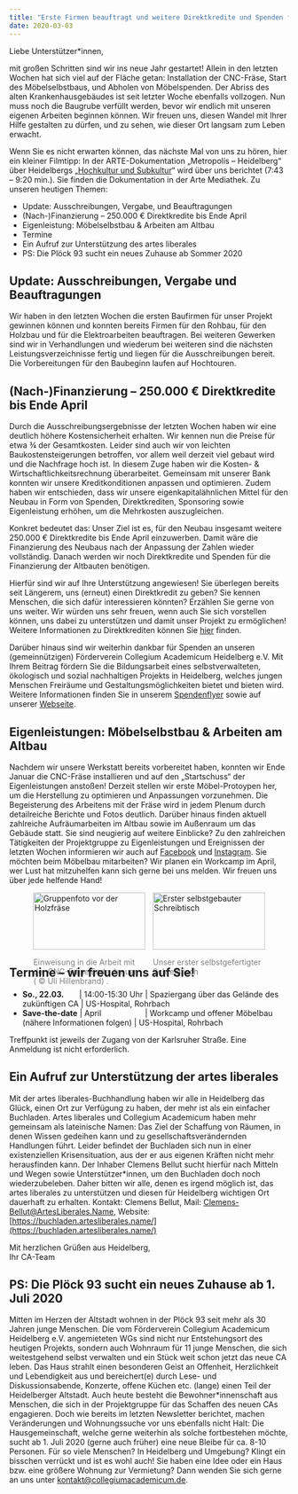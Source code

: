 ```yaml
---
title: "Erste Firmen beauftragt und weitere Direktkredite und Spenden für Neubau benötigt."
date: 2020-03-03
---
```

Liebe Unterstützer*innen,

mit großen Schritten sind wir ins neue Jahr gestartet! Allein in den letzten
Wochen hat sich viel auf der Fläche getan: Installation der CNC-Fräse, Start des
Möbelselbstbaus, und Abholen von Möbelspenden. Der Abriss des alten
Krankenhausgebäudes ist seit letzter Woche ebenfalls vollzogen. Nun muss noch
die Baugrube verfüllt werden, bevor wir endlich mit unseren eigenen Arbeiten
beginnen können. Wir freuen uns, diesen Wandel mit Ihrer Hilfe gestalten zu
dürfen, und zu sehen, wie dieser Ort langsam zum Leben erwacht.

Wenn Sie es nicht erwarten können, das nächste Mal von uns zu hören, hier ein
kleiner Filmtipp: In der ARTE-Dokumentation „Metropolis – Heidelberg“ über
Heidelbergs „[Hochkultur und
Subkultur](https://www.arte.tv/de/videos/093841-004-A/metropolis-heidelberg/)“ 
wird über uns berichtet (7:43 – 9:20 min.). Sie finden die Dokumentation in der Arte Mediathek. Zu unseren heutigen
Themen:

- Update: Ausschreibungen, Vergabe, und Beauftragungen
- (Nach-)Finanzierung – 250.000 € Direktkredite bis Ende April
- Eigenleistung: Möbelselbstbau & Arbeiten am Altbau
- Termine
- Ein Aufruf zur Unterstützung des artes liberales
- PS: Die Plöck 93 sucht ein neues Zuhause ab Sommer 2020

## Update: Ausschreibungen, Vergabe und Beauftragungen

Wir haben in den letzten Wochen die ersten Baufirmen für unser Projekt gewinnen
können und konnten bereits Firmen für den Rohbau, für den Holzbau und für die
Elektroarbeiten beauftragen. Bei weiteren Gewerken sind wir in Verhandlungen und
wiederum bei weiteren sind die nächsten Leistungsverzeichnisse fertig und liegen
für die Ausschreibungen bereit. Die Vorbereitungen für den Baubeginn laufen auf
Hochtouren.

## (Nach-)Finanzierung – 250.000 € Direktkredite bis Ende April

Durch die Ausschreibungsergebnisse der letzten Wochen haben wir eine deutlich
höhere Kostensicherheit erhalten. Wir kennen nun die Preise für etwa ¾ der
Gesamtkosten. Leider sind auch wir von leichten Baukostensteigerungen betroffen,
vor allem weil derzeit viel gebaut wird und die Nachfrage hoch ist. In diesem
Zuge haben wir die Kosten- & Wirtschaftlichkeitsrechnung überarbeitet. Gemeinsam
mit unserer Bank konnten wir unsere Kreditkonditionen anpassen und optimieren.
Zudem haben wir entschieden, dass wir unsere eigenkapitalähnlichen Mittel für
den Neubau in Form von Spenden, Direktkrediten, Sponsoring sowie Eigenleistung
erhöhen, um die Mehrkosten auszugleichen.

Konkret bedeutet das: Unser Ziel ist es, für den Neubau insgesamt weitere
250.000 € Direktkredite bis Ende April einzuwerben. Damit wäre die Finanzierung
des Neubaus nach der Anpassung der Zahlen wieder vollständig. Danach werden wir
noch Direktkredite und Spenden für die Finanzierung der Altbauten benötigen.

Hierfür sind wir auf Ihre Unterstützung angewiesen! Sie überlegen bereits seit
Längerem, uns (erneut) einen Direktkredit zu geben? Sie kennen Menschen, die
sich dafür interessieren könnten? Erzählen Sie gerne von uns weiter. Wir würden
uns sehr freuen, wenn auch Sie sich vorstellen können, uns dabei zu unterstützen
und damit unser Projekt zu ermöglichen! Weitere Informationen zu Direktkrediten
können Sie [hier](https://collegiumacademicum.de/direktkredite/) finden.

Darüber hinaus sind wir weiterhin dankbar für Spenden an unseren
(gemeinnützigen) Förderverein Collegium Academicum Heidelberg e.V. Mit Ihrem
Beitrag fördern Sie die Bildungsarbeit eines selbstverwalteten, ökologisch und
sozial nachhaltigen Projekts in Heidelberg, welches jungen Menschen Freiräume
und Gestaltungsmöglichkeiten bietet und bieten wird. Weitere Informationen
finden Sie in unserem
[Spendenflyer](https://collegiumacademicum.de/docs/2019_spenden_flyer.pdf) sowie
auf unserer [Webseite](https://collegiumacademicum.de/spenden/).

## Eigenleistungen: Möbelselbstbau & Arbeiten am Altbau

Nachdem wir unsere Werkstatt bereits vorbereitet haben, konnten wir Ende Januar
die CNC-Fräse installieren und auf den „Startschuss“ der Eigenleistungen
anstoßen! Derzeit stellen wir erste Möbel-Protoypen her, um die Herstellung zu
optimieren und Anpassungen vorzunehmen. Die Begeisterung des Arbeitens mit der
Fräse wird in jedem Plenum durch detailreiche Berichte und Fotos deutlich.
Darüber hinaus finden aktuell zahlreiche Aufräumarbeiten im Altbau sowie im
Außenraum um das Gebäude statt. Sie sind neugierig auf weitere Einblicke? Zu den
zahlreichen Tätigkeiten der Projektgruppe zu Eigenleistungen und Ereignissen der
letzten Wochen informieren wir auch auf
[Facebook](https://www.facebook.com/CollegiumAcademicum) und
[Instagram](https://www.instagram.com/collegiumacademicum/). Sie möchten beim
Möbelbau mitarbeiten? Wir planen ein Workcamp im April, wer Lust hat mitzuhelfen
kann sich gerne bei uns melden. Wir freuen uns über jede helfende Hand!

<div style="display:flex; justify-content:center;">
	<div style="margin-right: 1em; flex-basis:40%;">
	<img src="/newsletter/gruppenfoto_cnc_fraese.jpg" alt="Gruppenfoto vor der Holzfräse" title="Gruppenfoto vor der Holzfräse" width="100%" />
	<p style="margin-bottom: 0; color: gray">Einweisung in die Arbeit mit der CNC-Fräse Ende Januar <br />( &copy; Uli Hillenbrand) .</p>
	</div>
	<div style="flex-basis:40%;">
		<img src="/newsletter/erster_selbstgebauter_schreibtisch.jpg" alt="Erster selbstgebauter Schreibtisch" title="Erster selbstgebauter Schreibtisch" width="100%" />
		<p style="margin-bottom: 0; color: gray">Unser erster selbstgefertigter Schreibtisch</p>		
	</div>
</div>

## Termine – wir freuen uns auf Sie!

- __So., 22.03.__   &nbsp;&nbsp;&nbsp; &nbsp;&nbsp;| 14:00-15:30 Uhr | Spaziergang über das Gelände des zukünftigen CA | US-Hospital, Rohrbach
- __Save-the-date__ | April &nbsp;&nbsp;&nbsp;&nbsp;&nbsp;&nbsp;&nbsp;&nbsp;&nbsp;&nbsp;&nbsp;&nbsp;&nbsp;&nbsp;&nbsp;&nbsp;&nbsp;&nbsp;&nbsp;| Workcamp und offener Möbelbau (nähere Informationen folgen) | US-Hospital, Rohrbach

Treffpunkt ist jeweils der Zugang von der Karlsruher Straße. Eine Anmeldung ist nicht erforderlich.  

## Ein Aufruf zur Unterstützung der artes liberales

Mit der artes liberales-Buchhandlung haben wir alle in Heidelberg das Glück,
einen Ort zur Verfügung zu haben, der mehr ist als ein einfacher Buchladen.
Artes liberales und Collegium Academicum haben mehr gemeinsam als lateinische
Namen: Das Ziel der Schaffung von Räumen, in denen Wissen gedeihen kann und zu
gesellschaftsverändernden Handlungen führt. Leider befindet der Buchladen sich
nun in einer existenziellen Krisensituation, aus der er aus eigenen Kräften
nicht mehr herausfinden kann. Der Inhaber Clemens Bellut sucht hierfür nach
Mitteln und Wegen sowie Unterstützer*innen, um den Buchladen doch noch
wiederzubeleben. Daher bitten wir alle, denen es irgend möglich ist, das artes
liberales zu unterstützen und diesen für Heidelberg wichtigen Ort dauerhaft zu
erhalten. Kontakt: Clemens Bellut, Mail: [Clemens-Bellut@ArtesLiberales.Name](mailto:Clemens-Bellut@ArtesLiberales.Name),
Website: [https://buchladen.artesliberales.name/](https://buchladen.artesliberales.name/)


Mit herzlichen Grüßen aus Heidelberg,  
Ihr CA-Team

## PS: Die Plöck 93 sucht ein neues Zuhause ab 1. Juli 2020

Mitten im Herzen der Altstadt wohnen in der Plöck 93 seit mehr als 30 Jahren
junge Menschen. Die vom Förderverein Collegium Academicum Heidelberg e.V.
angemieteten WGs sind nicht nur Entstehungsort des heutigen Projekts, sondern
auch Wohnraum für 11 junge Menschen, die sich weitestgehend selbst verwalten und
ein Stück weit schon jetzt das neue CA leben. Das Haus strahlt einen besonderen
Geist an Offenheit, Herzlichkeit und Lebendigkeit aus und bereichert(e) durch
Lese- und Diskussionsabende, Konzerte, offene Küchen etc. (lange) einen Teil der
Heidelberger Altstadt. Auch heute besteht die Bewohner*innenschaft aus Menschen,
die sich in der Projektgruppe für das Schaffen des neuen CAs engagieren. Doch
wie bereits im letzten Newsletter berichtet, machen Veränderungen und
Wohnungssuche vor uns ebenfalls nicht Halt: Die Hausgemeinschaft, welche gerne
weiterhin als solche fortbestehen möchte, sucht ab 1. Juli 2020 (gerne auch
früher) eine neue Bleibe für ca. 8-10 Personen. Für so viele Menschen? In
Heidelberg und Umgebung? Klingt ein bisschen verrückt und ist es wohl auch! Sie
haben eine Idee oder ein Haus bzw. eine größere Wohnung zur Vermietung? Dann
wenden Sie sich gerne an uns unter [kontakt@collegiumacademicum.de](mailto:kontakt@collegiumacademicum.de).
